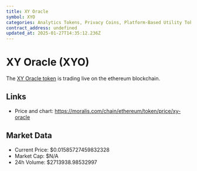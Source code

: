 ```yaml
---
title: XY Oracle
symbol: XYO
categories: Analytics Tokens, Privacy Coins, Platform-Based Utility Tokens
contract_address: undefined
updated_at: 2025-01-27T14:35:12.236Z
---
```


# XY Oracle (XYO)
The [XY Oracle token](https://moralis.com/chain/ethereum/token/price/xy-oracle) is trading live on the ethereum blockchain.

## Links
- Price and chart: https://moralis.com/chain/ethereum/token/price/xy-oracle

## Market Data
- Current Price: $0.01585727459832328
- Market Cap: $N/A
- 24h Volume: $2713938.98532997
